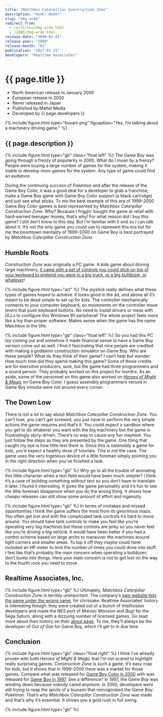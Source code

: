 ```yaml
---
title: "Matchbox Caterpillar Construction Zone"
description: "Honk! Honk!"
slug: "dmg-ar4e"
redirect_from:
  - /articles/dmg-ar4e.html
  - /2000/dmg-ar4e.html
release-date: "2000-01-01"
release-year: "2000"
release-month: "01"
publication: "2017-01-21"
developers: "Realtime Associates"
---
```

# {{ page.title }}

- North American release in January 2000
- European release in 2000
- Never released in Japan
- Published by Mattel Media
- Developed by {{ page.developers }}

{% include figure.html type="boxart-png" figcaption="Yes, I’m talking about a machinery driving game." %}

## {{ page.description }}

{% include figure.html type="gb" class="float left" %}
The Game Boy was going through a frenzy of popularity in 2000. What do I mean by a frenzy? People were buying a large number of games for the system, making it viable to develop more games for the system. Any type of game could find an audience.

During the continuing success of *Pokémon* and after the release of the Game Boy Color, it was a good deal for a developer to grab a franchise, make a Game Boy game with Game Boy Color support (a black cartridge) and just see what sticks. To me the best example of this era of 1999–2000 Game Boy Color games is best represented by *Matchbox Caterpillar Construction Zone*. Why? Because I friggin’ bought the game at retail with hard-earned teenager money, that’s why! For what reason did I buy this game? I still don’t know to this day. But I’m familiar with it and so I can talk about it. It’s not the only game you could use to represent this era but for me the boomtown mentality of 1999–2000 on Game Boy is best portrayed by *Matchbox Caterpillar Construction Zone*.

## Humble Roots

*Construction Zone* was originally a PC game. A kids game about driving large machinery, [it came with a set of controls you could stick on top of your keyboard to pretend you were in a big truck, or a big bulldozer, or whatever](https://www.youtube.com/watch?v=pp8c5FJfMEQ)!

{% include figure.html type="art" %}
The joystick really defines what these types of games hoped to achieve. It looks good in the ad, and above all it’s meant to be dead simple to set up for kids. The controller mechanically connects to your computer keyboard, so movements on the controller move levers that push keyboard buttons. No need to install drivers or mess with DLLs to configure this Windows 95 peripheral! The whole project feels more like a toy than proper software. Makes sense when the game has the name Matchbox in the title.

{% include figure.html type="gb" class="float left" %}
So you had this *PC toy* coming out and somehow it made financial sense to have a Game Boy version come out as well. I find it fascinating that nine people are credited with making a goddamn construction simulator on Game Boy. Who are these people? What do they think of their game? I can’t help but wonder: How much time did they spend making this game? Some of those credits are for executive producers, sure, but the game had three programmers and a sound person. They probably worked on this project for months. As an aside, some of the personnel on this game also worked on *[Heroes of Might & Magic](/articles/cgb-auhe)* on Game Boy Color. I guess assembly programmers versed in Game Boy minutia were not around every corner.

## The Down Low

There is not a lot to say about *Matchbox Caterpillar Construction Zone*. You can’t lose, you can’t get screwed, you just have to perform the very simple actions the game requires and that’s it. You could expect a sandbox where you get to do whatever you want with the big machinery but the game is frustratingly story-driven. There’s no way to cause any fun mayhem. You just follow the steps as they are presented by the game. One thing that caught my eye is how little text there is. Since this is ostensibly a game for kids, you’d expect a healthy dose of tutorials. This is not the case. The game uses the very ingenious device of a little foreman simply pointing you in the right direction when you’ve finished a task.

{% include figure.html type="gb" %}
Why go to all the trouble of animating this little character when a text field would have been much simpler? I think it’s a case of building something without text so you don’t have to translate it later. I found it interesting. It gives the game personality and it’s fun to see the little foreman disapprove when you do the wrong thing. It shows how cheapo releases can still show some amount of effort and ingenuity.

{% include figure.html type="gb" %}
In terms of mistakes and missed opportunities I think the game suffers the most from its ginormous maps. You often get lost and with the complicated tank controls it’s hard to move around. You should have tank controls to make you feel like you’re operating very big machines but these controls are jerky so you never feel like you’re driving a big vehicle. It would have been better if you had a control scheme based on large archs to maneuver the machines around tight corners and smaller areas. To top it off they maybe could have included an HP meter to limit the number of times you could drive into stuff. I feel like that’s probably the main concern when operating a bulldozer; don’t bump into things. Here your main concern is not to get lost on the way to the fourth rock you need to move.

## Realtime Associates, Inc.

{% include figure.html type="gb" %}
Ultimately, *Matchbox Caterpillar Construction Zone* is terribly unimportant. The company’s [own website lists the game under the wrong name](http://www.rtassoc.com/projects.html), for chrissake. Realtime Associates’ history is interesting though: they were created out of a bunch of Intellivision developers and made the NES port of *Maniac Mansion* and *Bug!* for the Sega Saturn, along with a dizzying number of licensed games. Go read more about their history on their [about page](http://www.rtassoc.com/index.html). To me, they’ll always be the developer of *Out of Gas* for Game Boy, which I’ll get to in due time.

## Conclusion

{% include figure.html type="gb" class="float right" %}
I think I’ve already proven with both *Heroes of Might & Magic* that I’m not scared to highlight really surprising games. *Construction Zone* is such a game. It’s easy crap for kids, but it shows that in 1999–2000 there was a market for those games. Compare what was released for [Game Boy Color in 2000](http://www.gamefaqs.com/search?platform=57&game=&contrib=0&rating=0&genre=0&region=1&date=2000&developer=&publisher=&dist=0&sort=4&link=0&res=1&title=0&adv=1) with was released for [Game Boy in 1997](http://www.gamefaqs.com/search?platform=59&game=&contrib=0&rating=0&genre=0&region=1&date=1997&developer=&publisher=&dist=0&sort=4&link=0&res=1&title=0&adv=1). See a difference? In 1997, the Game Boy was winding down because nobody cared anymore. In 2000, developers were still trying to reap the spoils of a tsunami that reinvigorated the Game Boy: *Pokémon*. That’s why *Matchbox Caterpillar Construction Zone* was made and that’s why it’s essential. It shows you a gold rush in full swing.

{% include figure.html type="gb" %}
